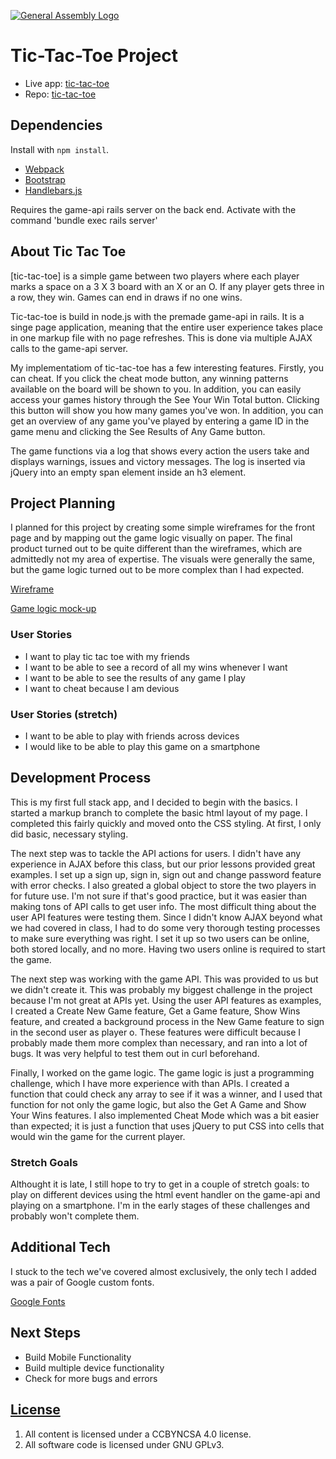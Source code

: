 [![General Assembly Logo](https://camo.githubusercontent.com/1a91b05b8f4d44b5bbfb83abac2b0996d8e26c92/687474703a2f2f692e696d6775722e636f6d2f6b6538555354712e706e67)](https://generalassemb.ly/education/web-development-immersive)

# Tic-Tac-Toe Project

 - Live app: [tic-tac-toe](https://jscohen.github.io/tic-tac-toe/)
 - Repo: [tic-tac-toe](https://github.com/jscohen/tic-tac-toe)

## Dependencies

Install with `npm install`.

-   [Webpack](https://webpack.github.io)
-   [Bootstrap](http://getbootstrap.com)
-   [Handlebars.js](http://handlebarsjs.com)

Requires the game-api rails server on the back end.
Activate with the command 'bundle exec rails server'

## About Tic Tac Toe

[tic-tac-toe] is a simple game between two players where each player marks a space on a 3 X 3 board with an X or an O.  If any player gets three in a row, they win.  Games can end in draws if no one wins.

Tic-tac-toe is build in node.js with the premade game-api in rails.  It is a singe page application, meaning that the entire user experience takes place in one markup file with no page refreshes.  This is done via multiple AJAX calls to the game-api server.

My implementatiom of tic-tac-toe has a few interesting features.  Firstly, you can cheat.  If you click the cheat mode button, any winning patterns available on the board will be shown to you.  In addition, you can easily access your games history through the See Your Win Total button.  Clicking this button will show you how many games you've won.  In addition, you can get an overview of any game you've played by entering a game ID in the game menu and clicking the See Results of Any Game button.

The game functions via a log that shows every action the users take and displays warnings, issues and victory messages.  The log is inserted via jQuery into an empty span element inside an h3 element.

## Project Planning

I planned for this project by creating some simple wireframes for the front page and by mapping out the game logic visually on paper.  The final product turned out to be quite different than the wireframes, which are admittedly not my area of expertise.  The visuals were generally the same, but the game logic turned out to be more complex than I had expected.

[Wireframe](http://i.imgur.com/vfEc5af.jpg)

[Game logic mock-up](http://i.imgur.com/NGiAYz8.jpg)

### User Stories

 - I want to play tic tac toe with my friends
 - I want to be able to see a record of all my wins whenever I want
 - I want to be able to see the results of any game I play
 - I want to cheat because I am devious

### User Stories (stretch)
 - I want to be able to play with friends across devices
 - I would like to be able to play this game on a smartphone

## Development Process

This is my first full stack app, and I decided to begin with the basics.  I started a markup branch to complete the basic html layout of my page.  I completed this fairly quickly and moved onto the CSS styling.  At first, I only did basic, necessary styling.

The next step was to tackle the API actions for users.  I didn't have any experience in AJAX before this class, but our prior lessons provided great examples.  I set up a sign up, sign in, sign out and change password feature with error checks.  I also greated a global object to store the two players in for future use.  I'm not sure if that's good practice, but it was easier than making tons of API calls to get user info.  The most difficult thing about the user API features were testing them.  Since I didn't know AJAX beyond what we had covered in class, I had to do some very thorough testing processes to make sure everything was right.  I set it up so two users can be online, both stored locally, and no more.  Having two users online is required to start the game.

The next step was working with the game API.  This was provided to us but we didn't create it.  This was probably my biggest challenge in the project because I'm not great at APIs yet.  Using the user API features as examples, I created a Create New Game feature, Get a Game feature, Show Wins feature, and created a background process in the New Game feature to sign in the second user as player o.  These features were difficult because I probably made them more complex than necessary, and ran into a lot of bugs.  It was very helpful to test them out in curl beforehand.

Finally, I worked on the game logic.  The game logic is just a programming challenge, which I have more experience with than APIs.  I created a function that could check any array to see if it was a winner, and I used that function for not only the game logic, but also the Get A Game and Show Your Wins features.  I also implemented Cheat Mode which was a bit easier than expected; it is just a function that uses jQuery to put CSS into cells that would win the game for the current player.

### Stretch Goals

Althought it is late, I still hope to try to get in a couple of stretch goals: to play on different devices using the html event handler on the game-api and playing on a smartphone.  I'm in the early stages of these challenges and probably won't complete them.

## Additional Tech

I stuck to the tech we've covered almost exclusively, the only tech I added was a pair of Google custom fonts.

[Google Fonts](https://fonts.google.com/)

## Next Steps

 - Build Mobile Functionality
 - Build multiple device functionality
 - Check for more bugs and errors

 ## [License](LICENSE)

 1.  All content is licensed under a CC­BY­NC­SA 4.0 license.
 2.  All software code is licensed under GNU GPLv3.
